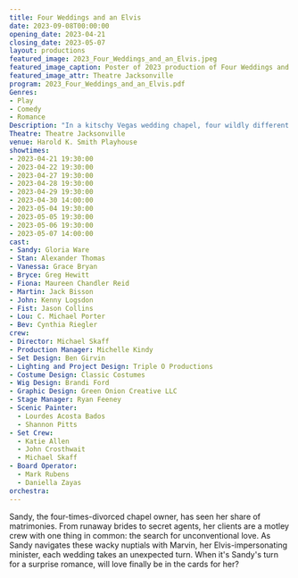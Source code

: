 ```yaml
---
title: Four Weddings and an Elvis
date: 2023-09-08T00:00:00
opening_date: 2023-04-21
closing_date: 2023-05-07
layout: productions
featured_image: 2023_Four_Weddings_and_an_Elvis.jpeg
featured_image_caption: Poster of 2023 production of Four Weddings and an Elvis
featured_image_attr: Theatre Jacksonville
program: 2023_Four_Weddings_and_an_Elvis.pdf
Genres:
- Play
- Comedy
- Romance
Description: "In a kitschy Vegas wedding chapel, four wildly different couples seek an Elvis-impersonating minister for quick 'I do's. Yet, love proves to be the ultimate gamble."
Theatre: Theatre Jacksonville
venue: Harold K. Smith Playhouse
showtimes:
- 2023-04-21 19:30:00
- 2023-04-22 19:30:00
- 2023-04-27 19:30:00
- 2023-04-28 19:30:00
- 2023-04-29 19:30:00
- 2023-04-30 14:00:00
- 2023-05-04 19:30:00
- 2023-05-05 19:30:00
- 2023-05-06 19:30:00
- 2023-05-07 14:00:00
cast:
- Sandy: Gloria Ware
- Stan: Alexander Thomas
- Vanessa: Grace Bryan
- Bryce: Greg Hewitt
- Fiona: Maureen Chandler Reid
- Martin: Jack Bisson
- John: Kenny Logsdon
- Fist: Jason Collins
- Lou: C. Michael Porter
- Bev: Cynthia Riegler
crew:
- Director: Michael Skaff
- Production Manager: Michelle Kindy
- Set Design: Ben Girvin
- Lighting and Project Design: Triple O Productions
- Costume Design: Classic Costumes
- Wig Design: Brandi Ford
- Graphic Design: Green Onion Creative LLC
- Stage Manager: Ryan Feeney
- Scenic Painter:
  - Lourdes Acosta Bados
  - Shannon Pitts
- Set Crew:
  - Katie Allen
  - John Crosthwait
  - Michael Skaff
- Board Operator:
  - Mark Rubens
  - Daniella Zayas
orchestra:
---
```

Sandy, the four-times-divorced chapel owner, has seen her share of matrimonies. From runaway brides to secret agents, her clients are a motley crew with one thing in common: the search for unconventional love. As Sandy navigates these wacky nuptials with Marvin, her Elvis-impersonating minister, each wedding takes an unexpected turn. When it's Sandy's turn for a surprise romance, will love finally be in the cards for her?
